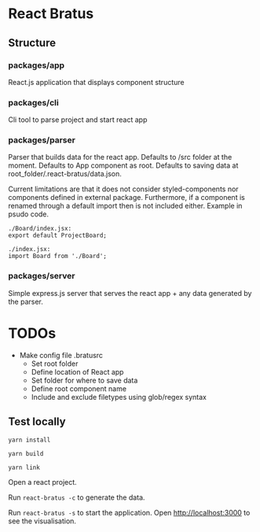 # React Bratus

## Structure

### packages/app

React.js application that displays component structure

### packages/cli

Cli tool to parse project and start react app

### packages/parser

Parser that builds data for the react app. Defaults to /src folder at the moment. Defaults to App component as root. Defaults to saving data at root_folder/.react-bratus/data.json.

Current limitations are that it does not consider styled-components nor components defined in external package. Furthermore, if a component is renamed through a default import then is not included either. Example in psudo code.

```
./Board/index.jsx:
export default ProjectBoard;

./index.jsx:
import Board from './Board';  
```

### packages/server

Simple express.js server that serves the react app + any data generated by the parser.

# TODOs

- Make config file .bratusrc
  - Set root folder
  - Define location of React app
  - Set folder for where to save data
  - Define root component name
  - Include and exclude filetypes using glob/regex syntax

## Test locally

`yarn install`

`yarn build`

`yarn link`

Open a react project.

Run `react-bratus -c` to generate the data.

Run `react-bratus -s` to start the application. Open <http://localhost:3000> to see the visualisation.
